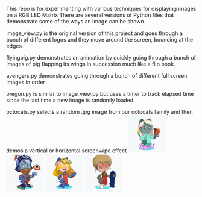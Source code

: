 This repo is for experimenting with various techniques for displaying images on a RGB LED Matrix
There are several versions of Python files that demonstrate some of the ways an image can be shown.

image_view.py is the original version of this project and goes through a bunch of different logos and they move around the screen, bouncing at the edges


flyingpig.py demonstrates an animation by quickly going through a bunch of images of pig flapping its wings in succession much like a flip book.

avengers.py demonstrates going through a bunch of different full screen images in order


oregon.py is similar to image_view.py but uses a timer to track elapsed time since the last time a new image is randomly loaded

octocats.py selects a random .jpg image from our octocats family and then demos a vertical or horizontal screenwipe effect
<img src="./octocats/octocat-Eva.png" width=100>
<img src="./octocats/octocat-Jeff.png" width=100>
<img src="./octocats/octocat-Molly.png" width=100>
<img src="./octocats/octocat-Sam.png" width=100>
